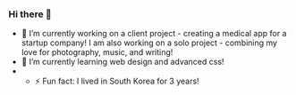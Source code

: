 ### Hi there 👋
- 🔭 I’m currently working on a client project - creating a medical app for a startup company! I am also working on a solo project - combining my love for photography, music, and writing!
- 🌱 I’m currently learning web design and advanced css!
- - ⚡ Fun fact: I lived in South Korea for 3 years!

<!--
**jessiyang1996/jessiyang1996** is a ✨ _special_ ✨ repository because its `README.md` (this file) appears on your GitHub profile.

Here are some ideas to get you started:

- 👯 I’m looking to collaborate on ...
- 🤔 I’m looking for help with ...
- 💬 Ask me about ...
- 📫 How to reach me: ...
- 😄 Pronouns: ...
-->
